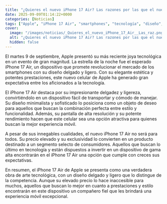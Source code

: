 ```yaml
---
title: "¿Quieres el nuevo iPhone 17 Air? Las razones por las que el nuevo celular de Apple no será para todos"
date: 2025-09-09T01:14:22+0000
categories: [Noticias]
tags: ["Apple", "iPhone 17 Air", "smartphones", "tecnología", "diseño", "gama alta", "experiencia móvil."]
cover:
  image: "/images/noticias/_Quieres_el_nuevo_iPhone_17_Air__Las_raz.png"
  alt: "¿Quieres el nuevo iPhone 17 Air? Las razones por las que el nuevo celular de Apple no será para todos"
  hidden: false
---
```


El martes 9 de septiembre, Apple presentó su más reciente joya tecnológica en un evento de gran magnitud. La estrella de la noche fue el esperado iPhone 17 Air, un dispositivo que promete revolucionar el mercado de los smartphones con su diseño delgado y ligero. Con su elegante estética y potentes prestaciones, este nuevo celular de Apple ha generado gran expectativa entre los aficionados a la tecnología.

El iPhone 17 Air destaca por su impresionante delgadez y ligereza, convirtiéndolo en un dispositivo fácil de transportar y cómodo de manejar. Su diseño minimalista y sofisticado lo posiciona como un objeto de deseo para aquellos que buscan la combinación perfecta entre estilo y funcionalidad. Además, su pantalla de alta resolución y su potente rendimiento hacen que este celular sea una opción atractiva para quienes buscan la mejor experiencia móvil.

A pesar de sus innegables cualidades, el nuevo iPhone 17 Air no será para todos. Su precio elevado y su exclusividad lo convierten en un producto destinado a un segmento selecto de consumidores. Aquellos que buscan lo último en tecnología y están dispuestos a invertir en un dispositivo de gama alta encontrarán en el iPhone 17 Air una opción que cumple con creces sus expectativas.

En resumen, el iPhone 17 Air de Apple se presenta como una verdadera obra de arte tecnológica, con un diseño delgado y ligero que lo distingue de la competencia. Aunque su elevado precio lo hace inaccesible para muchos, aquellos que buscan lo mejor en cuanto a prestaciones y estilo encontrarán en este dispositivo un compañero fiel que les brindará una experiencia móvil excepcional.
